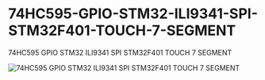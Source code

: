 # 74HC595-GPIO-STM32-ILI9341-SPI-STM32F401-TOUCH-7-SEGMENT
74HC595 GPIO STM32 ILI9341 SPI STM32F401 TOUCH 7 SEGMENT

![74HC595 GPIO STM32 ILI9341 SPI STM32F401 TOUCH 7 SEGMENT](https://github.com/offpic/74HC595-GPIO-STM32-ILI9341-SPI-STM32F401-TOUCH-7-SEGMENT/assets/31142397/3301de21-a8da-438b-a9c3-ed603fe0d647)
